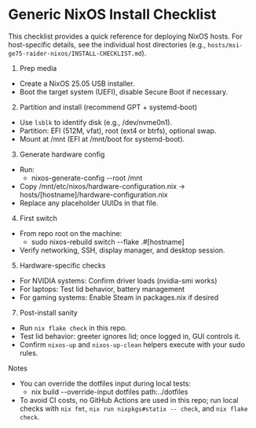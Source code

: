 # Generic NixOS Install Checklist

This checklist provides a quick reference for deploying NixOS hosts. For host-specific details, see the individual host directories (e.g., `hosts/msi-ge75-raider-nixos/INSTALL-CHECKLIST.md`).

1) Prep media
- Create a NixOS 25.05 USB installer.
- Boot the target system (UEFI), disable Secure Boot if necessary.

2) Partition and install (recommend GPT + systemd-boot)
- Use `lsblk` to identify disk (e.g., /dev/nvme0n1).
- Partition: EFI (512M, vfat), root (ext4 or btrfs), optional swap.
- Mount at /mnt (EFI at /mnt/boot for systemd-boot).

3) Generate hardware config
- Run:
  - nixos-generate-config --root /mnt
- Copy /mnt/etc/nixos/hardware-configuration.nix → hosts/[hostname]/hardware-configuration.nix
- Replace any placeholder UUIDs in that file.

4) First switch
- From repo root on the machine:
  - sudo nixos-rebuild switch --flake .#[hostname]
- Verify networking, SSH, display manager, and desktop session.

5) Hardware-specific checks
- For NVIDIA systems: Confirm driver loads (nvidia-smi works)
- For laptops: Test lid behavior, battery management
- For gaming systems: Enable Steam in packages.nix if desired

7) Post-install sanity
- Run `nix flake check` in this repo.
- Test lid behavior: greeter ignores lid; once logged in, GUI controls it.
- Confirm `nixos-up` and `nixos-up-clean` helpers execute with your sudo rules.

Notes
- You can override the dotfiles input during local tests:
  - nix build --override-input dotfiles path:../dotfiles
- To avoid CI costs, no GitHub Actions are used in this repo; run local checks with `nix fmt`, `nix run nixpkgs#statix -- check`, and `nix flake check`.
